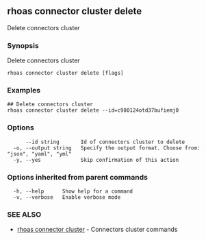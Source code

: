 ## rhoas connector cluster delete

Delete connectors cluster

### Synopsis

Delete connectors cluster

```
rhoas connector cluster delete [flags]
```

### Examples

```
## Delete connectors cluster
rhoas connector cluster delete --id=c980124otd37bufiemj0

```

### Options

```
      --id string       Id of connectors cluster to delete
  -o, --output string   Specify the output format. Choose from: "json", "yaml", "yml"
  -y, --yes             Skip confirmation of this action 
```

### Options inherited from parent commands

```
  -h, --help      Show help for a command
  -v, --verbose   Enable verbose mode
```

### SEE ALSO

* [rhoas connector cluster](rhoas_connector_cluster.md)	 - Connectors cluster commands

